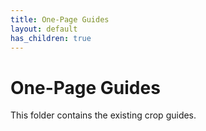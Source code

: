 ```yaml
---
title: One-Page Guides
layout: default
has_children: true
---
```


# One-Page Guides

This folder contains the existing crop guides.
